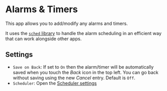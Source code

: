 Alarms & Timers
===============

This app allows you to add/modify any alarms and timers.

It uses the [`sched` library](https://github.com/espruino/BangleApps/blob/master/apps/sched)
to handle the alarm scheduling in an efficient way that can work alongside other apps.

Settings
--------

- `Save on Back`: If set to `On` then the alarm/timer will be automatically saved when 
you touch the *Back* icon in the top left. You can go back without saving using the 
new *Cancel* entry. Default is `Off`.
- `Scheduler`: Open the [Scheduler settings](https://github.com/espruino/BangleApps/blob/master/apps/sched/README.md#global-settings)

